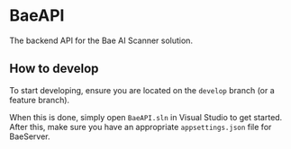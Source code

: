 # BaeAPI

The backend API for the Bae AI Scanner solution.

## How to develop

To start developing, ensure you are located on the `develop` branch (or a feature branch).

When this is done, simply open `BaeAPI.sln` in Visual Studio to get started. After this, make sure you have an appropriate `appsettings.json` file for BaeServer.

